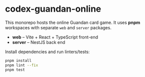 # codex-guandan-online

This monorepo hosts the online Guandan card game. It uses **pnpm** workspaces with separate `web` and `server` packages.

- **web** – Vite + React + TypeScript front-end
- **server** – NestJS back end

Install dependencies and run linters/tests:

```bash
pnpm install
pnpm lint --fix
pnpm test
```
